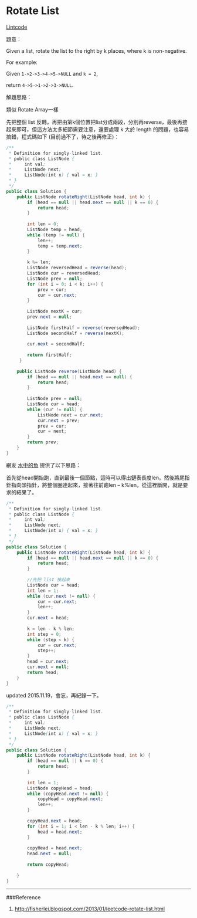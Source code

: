# Rotate List

[Lintcode](https://leetcode.com/problems/rotate-list/)

題意：

Given a list, rotate the list to the right by k places, where k is non-negative.

For example:

Given ```1->2->3->4->5->NULL``` and ```k = 2```,

return ```4->5->1->2->3->NULL```.

解題思路：

類似 Rotate Array一樣

先把整個 list 反轉，再把由第k個位置把list分成兩段，分別再reverse，最後再接起來即可，但這方法太多細節需要注意，還要處理 k 大於 length 的問題，也容易搞錯，程式碼如下 (目前過不了，待之後再修正)：

```java
/**
 * Definition for singly-linked list.
 * public class ListNode {
 *     int val;
 *     ListNode next;
 *     ListNode(int x) { val = x; }
 * }
 */
public class Solution {
    public ListNode rotateRight(ListNode head, int k) {
        if (head == null || head.next == null || k == 0) {
            return head;
        }
        
        int len = 0;
        ListNode temp = head;
        while (temp != null) {
            len++;
            temp = temp.next;
        }
        
        k %= len;
        ListNode reversedHead = reverse(head);
        ListNode cur = reversedHead;
        ListNode prev = null;
        for (int i = 0; i < k; i++) {
            prev = cur;
            cur = cur.next;
        }
        
        ListNode nextK = cur;
        prev.next = null;
        
        ListNode firstHalf = reverse(reversedHead);
        ListNode secondHalf = reverse(nextK);
        
        cur.next = secondHalf;
        
        return firstHalf;
     }
    
    public ListNode reverse(ListNode head) {
        if (head == null || head.next == null) {
            return head;
        }
        
        ListNode prev = null;
        ListNode cur = head;
        while (cur != null) {
            ListNode next = cur.next;
            cur.next = prev;
            prev = cur;
            cur = next;
        }
        return prev;
    }
}
```

網友 [水中的魚](http://fisherlei.blogspot.com/2013/01/leetcode-rotate-list.html) 提供了以下思路：

首先從head開始跑，直到最後一個節點，這時可以得出鏈表長度len。然後將尾指針指向頭指針，將整個圈連起來，接著往前跑len – k%len，從這裡斷開，就是要求的結果了。


```java
/**
 * Definition for singly-linked list.
 * public class ListNode {
 *     int val;
 *     ListNode next;
 *     ListNode(int x) { val = x; }
 * }
 */
public class Solution {
    public ListNode rotateRight(ListNode head, int k) {
        if (head == null || head.next == null || k == 0) {
            return head;
        }
        
        //先把 list 接起來
        ListNode cur = head;
        int len = 1;
        while (cur.next != null) {
            cur = cur.next;
            len++;
        }
        cur.next = head;
        
        k = len - k % len;
        int step = 0;
        while (step < k) {
            cur = cur.next;
            step++;
        }
        head = cur.next;
        cur.next = null;
        return head;
    }
}
```

updated 2015.11.19，會忘，再紀錄一下。

```java
/**
 * Definition for singly-linked list.
 * public class ListNode {
 *     int val;
 *     ListNode next;
 *     ListNode(int x) { val = x; }
 * }
 */
public class Solution {
    public ListNode rotateRight(ListNode head, int k) {
        if (head == null || k == 0) {
            return head;
        }
        
        int len = 1;
        ListNode copyHead = head;
        while (copyHead.next != null) {
            copyHead = copyHead.next;
            len++;
        }
        
        copyHead.next = head;
        for (int i = 1; i < len - k % len; i++) {
            head = head.next;
        }
        
        copyHead = head.next;
        head.next = null;
        
        return copyHead;
        
    }
}
```

---
###Reference
1. http://fisherlei.blogspot.com/2013/01/leetcode-rotate-list.html